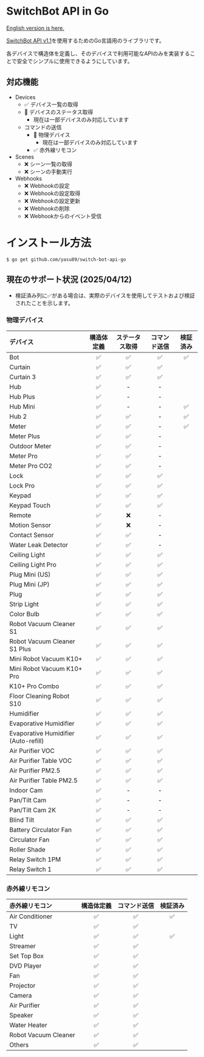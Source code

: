 # SwitchBot API in Go

[English version is here.](README.md)

[SwitchBot API v1.1](https://github.com/OpenWonderLabs/SwitchBotAPI)を使用するためのGo言語用のライブラリです。

各デバイスで構造体を定義し、そのデバイスで利用可能なAPIのみを実装することで安全でシンプルに使用できるようにしています。

## 対応機能

- Devices
  - ✅️ デバイス一覧の取得
  - 🚧 デバイスのステータス取得
    - 現在は一部デバイスのみ対応しています
  - コマンドの送信
    - 🚧 物理デバイス
      - 現在は一部デバイスのみ対応しています
    - ✅ 赤外線リモコン
- Scenes
  - ❌ シーン一覧の取得
  - ❌ シーンの手動実行
- Webhooks
  - ❌ Webhookの設定
  - ❌ Webhookの設定取得
  - ❌ Webhookの設定更新
  - ❌ Webhookの削除
  - ❌ Webhookからのイベント受信

# インストール方法

```shell
$ go get github.com/yasu89/switch-bot-api-go
```

## 現在のサポート状況 (2025/04/12)

- 検証済み列に✅がある場合は、実際のデバイスを使用してテストおよび検証されたことを示します。

### 物理デバイス

| デバイス                                 | 構造体定義 | ステータス取得 | コマンド送信 | 検証済み |
|:-------------------------------------|:-----:|:-------:|:------:|:----:|
| Bot                                  |   ✅   |    ✅    |   ✅    |  ✅   |
| Curtain                              |   ✅   |    ✅    |   ✅    |      |
| Curtain 3                            |   ✅   |    ✅    |   ✅    |      |
| Hub                                  |  ✅️   |    -    |   -    |      |
| Hub Plus                             |   ✅   |    -    |   -    |      |
| Hub Mini                             |   ✅   |    -    |   -    |  ✅   |
| Hub 2                                |   ✅   |    ✅    |   -    |  ✅   |
| Meter                                |   ✅   |    ✅    |   -    |  ✅   |
| Meter Plus                           |   ✅   |    ✅    |   -    |      |
| Outdoor Meter                        |   ✅   |    ✅    |   -    |      |
| Meter Pro                            |   ✅   |    ✅    |   -    |      |
| Meter Pro CO2                        |   ✅   |    ✅    |   -    |      |
| Lock                                 |   ✅   |    ✅    |   ✅    |      |
| Lock Pro                             |   ✅   |    ✅    |   ✅    |      |
| Keypad                               |   ✅   |    ✅    |   ✅    |      |
| Keypad Touch                         |   ✅   |    ✅    |   ✅    |      |
| Remote                               |   ✅   |    ❌    |   -    |      |
| Motion Sensor                        |   ✅   |    ❌    |   -    |      |
| Contact Sensor                       |   ✅   |    ✅    |   -    |      |
| Water Leak Detector                  |   ✅   |    ✅    |   -    |      |
| Ceiling Light                        |   ✅   |    ✅    |   ✅    |      |
| Ceiling Light Pro                    |   ✅   |    ✅    |   ✅    |      |
| Plug Mini (US)                       |   ✅   |    ✅    |   ✅    |      |
| Plug Mini (JP)                       |   ✅   |    ✅    |   ✅    |      |
| Plug                                 |   ✅   |    ✅    |   ✅    |      |
| Strip Light                          |   ✅   |    ✅    |   ✅    |      |
| Color Bulb                           |   ✅   |    ✅    |   ✅    |      |
| Robot Vacuum Cleaner S1              |   ✅   |    ✅    |   ✅    |      |
| Robot Vacuum Cleaner S1 Plus         |   ✅   |    ✅    |   ✅    |      |
| Mini Robot Vacuum K10+               |   ✅   |    ✅    |   ✅    |      |
| Mini Robot Vacuum K10+ Pro           |   ✅   |    ✅    |   ✅    |      |
| K10+ Pro Combo                       |   ✅   |    ✅    |   ✅    |      |
| Floor Cleaning Robot S10             |   ✅   |    ✅    |   ✅    |      |
| Humidifier                           |   ✅   |    ✅    |   ✅    |      |
| Evaporative Humidifier               |   ✅   |    ✅    |   ✅    |      |
| Evaporative Humidifier (Auto-refill) |   ✅   |    ✅    |   ✅    |      |
| Air Purifier VOC                     |   ✅   |    ✅    |   ✅    |      |
| Air Purifier Table VOC               |   ✅   |    ✅    |   ✅    |      |
| Air Purifier PM2.5                   |   ✅   |    ✅    |   ✅    |      |
| Air Purifier Table PM2.5             |   ✅   |    ✅    |   ✅    |      |
| Indoor Cam                           |   ✅   |    -    |   -    |      |
| Pan/Tilt Cam                         |   ✅   |    -    |   -    |      |
| Pan/Tilt Cam 2K                      |   ✅   |    -    |   -    |      |
| Blind Tilt                           |   ✅   |    ✅    |   ✅    |      |
| Battery Circulator Fan               |   ✅   |    ✅    |   ✅    |      |
| Circulator Fan                       |   ✅   |    ✅    |   ✅    |      |
| Roller Shade                         |   ✅   |    ✅    |   ✅    |      |
| Relay Switch 1PM                     |   ✅   |    ✅    |   ✅    |      |
| Relay Switch 1                       |   ✅   |    ✅    |   ✅    |      |

### 赤外線リモコン

| 赤外線リモコン              | 構造体定義 | コマンド送信 | 検証済み |
|:---------------------|:-----:|:------:|:----:|
| Air Conditioner      |   ✅   |   ✅    |  ✅   |
| TV                   |   ✅   |   ✅    |      |
| Light                |   ✅   |   ✅    |  ✅   |
| Streamer             |   ✅   |   ✅    |      |
| Set Top Box          |   ✅   |   ✅    |      |
| DVD Player           |   ✅   |   ✅    |      |
| Fan                  |   ✅   |   ✅    |      |
| Projector            |   ✅   |   ✅    |      |
| Camera               |   ✅   |   ✅    |      |
| Air Purifier         |   ✅   |   ✅    |      |
| Speaker              |   ✅   |   ✅    |      |
| Water Heater         |   ✅   |   ✅    |      |
| Robot Vacuum Cleaner |   ✅   |   ✅    |      |
| Others               |   ✅   |   ✅    |      |
